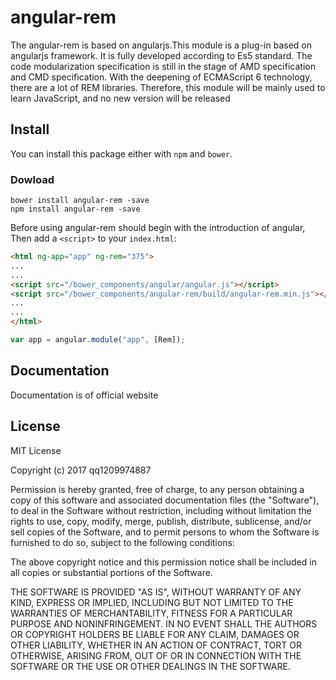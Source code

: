 # angular-rem
The angular-rem is based on angularjs.This module is a plug-in based on angularjs framework.
It is fully developed according to Es5 standard. The code modularization specification is still in the stage of AMD specification and CMD specification.
With the deepening of ECMAScript 6 technology, there are a lot of REM libraries.
Therefore, this module will be mainly used to learn JavaScript, and no new version will be released

## Install
You can install this package either with `npm` and  `bower`.

### Dowload

```shell
bower install angular-rem -save
npm install angular-rem -save
```

Before using angular-rem should begin with the introduction of angular,
Then add a `<script>` to your `index.html`:

```html
<html ng-app="app" ng-rem="375">
...
...
<script src="/bower_components/angular/angular.js"></script>
<script src="/bower_components/angular-rem/build/angular-rem.min.js"></script>
...
...
</html>
```

```app.js
var app = angular.module("app", [Rem]);
```

## Documentation

Documentation is of official website

## License

MIT License

Copyright (c) 2017 qq1209974887

Permission is hereby granted, free of charge, to any person obtaining a copy
of this software and associated documentation files (the "Software"), to deal
in the Software without restriction, including without limitation the rights
to use, copy, modify, merge, publish, distribute, sublicense, and/or sell
copies of the Software, and to permit persons to whom the Software is
furnished to do so, subject to the following conditions:

The above copyright notice and this permission notice shall be included in all
copies or substantial portions of the Software.

THE SOFTWARE IS PROVIDED "AS IS", WITHOUT WARRANTY OF ANY KIND, EXPRESS OR
IMPLIED, INCLUDING BUT NOT LIMITED TO THE WARRANTIES OF MERCHANTABILITY,
FITNESS FOR A PARTICULAR PURPOSE AND NONINFRINGEMENT. IN NO EVENT SHALL THE
AUTHORS OR COPYRIGHT HOLDERS BE LIABLE FOR ANY CLAIM, DAMAGES OR OTHER
LIABILITY, WHETHER IN AN ACTION OF CONTRACT, TORT OR OTHERWISE, ARISING FROM,
OUT OF OR IN CONNECTION WITH THE SOFTWARE OR THE USE OR OTHER DEALINGS IN THE
SOFTWARE.

